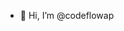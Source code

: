 - 👋 Hi, I’m @codeflowap


<!---
codeflowap/codeflowap is a ✨ special ✨ repository because its `README.md` (this file) appears on your GitHub profile.
You can click the Preview link to take a look at your changes.
--->
